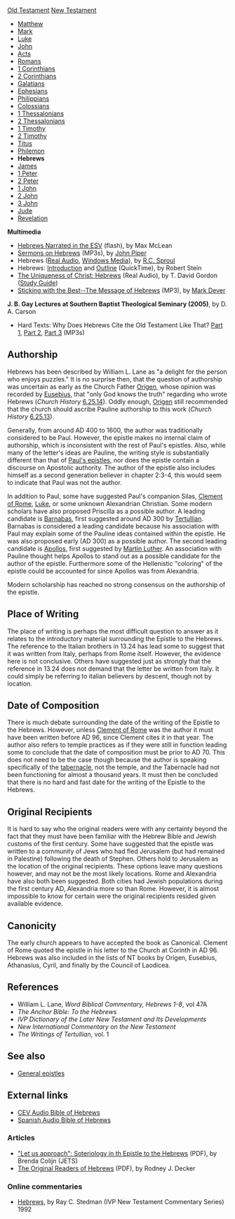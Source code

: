 [Old Testament](Old_Testament "Old Testament")
[New Testament](New_Testament "New Testament")
-   [Matthew](Gospel_of_Matthew "Gospel of Matthew")
-   [Mark](Gospel_of_Mark "Gospel of Mark")
-   [Luke](Gospel_of_Luke "Gospel of Luke")
-   [John](Gospel_of_John "Gospel of John")
-   [Acts](Acts_of_the_Apostles "Acts of the Apostles")
-   [Romans](Epistle_to_the_Romans "Epistle to the Romans")
-   [1 Corinthians](First_Epistle_to_the_Corinthians "First Epistle to the Corinthians")
-   [2 Corinthians](Second_Epistle_to_the_Corinthians "Second Epistle to the Corinthians")
-   [Galatians](Epistle_to_the_Galatians "Epistle to the Galatians")
-   [Ephesians](Epistle_to_the_Ephesians "Epistle to the Ephesians")
-   [Philippians](Epistle_to_the_Philippians "Epistle to the Philippians")
-   [Colossians](Epistle_to_the_Colossians "Epistle to the Colossians")
-   [1 Thessalonians](First_Epistle_to_the_Thessalonians "First Epistle to the Thessalonians")
-   [2 Thessalonians](Second_Epistle_to_the_Thessalonians "Second Epistle to the Thessalonians")
-   [1 Timothy](First_Epistle_to_Timothy "First Epistle to Timothy")
-   [2 Timothy](Second_Epistle_to_Timothy "Second Epistle to Timothy")
-   [Titus](Epistle_to_Titus "Epistle to Titus")
-   [Philemon](Epistle_to_Philemon "Epistle to Philemon")
-   **Hebrews**
-   [James](Epistle_of_James "Epistle of James")
-   [1 Peter](First_Epistle_of_Peter "First Epistle of Peter")
-   [2 Peter](Second_Epistle_of_Peter "Second Epistle of Peter")
-   [1 John](First_Epistle_of_John "First Epistle of John")
-   [2 John](Second_Epistle_of_John "Second Epistle of John")
-   [3 John](Third_Epistle_of_John "Third Epistle of John")
-   [Jude](Epistle_of_Jude "Epistle of Jude")
-   [Revelation](Book_of_Revelation "Book of Revelation")

**Multimedia**

-   [Hebrews Narrated in the ESV](http://www.gnpcb.org/esv/search/?q=hebrews)
    (flash), by Max McLean
-   [Sermons on Hebrews](http://www.archive.org/audio/audio-details-db.php?collectionid=Hebrews&collection=opensource_audio)
    (MP3s), by [John Piper](John_Piper "John Piper")
-   Hebrews
    ([Real Audio](http://broadcast.ligonier.org/playlists/rym20051029.m3u),
    [Windows Media](http://broadcast.ligonier.org/playlists/rym20051029.asx)),
    by [R.C. Sproul](R.C._Sproul "R.C. Sproul")
-   Hebrews:
    [Introduction](http://biblicaltraining.org/audio/NT502/nt2_stein_44.mov)
    and
    [Outline](http://biblicaltraining.org/audio/NT502/nt2_stein_45.mov)
    (QuickTime), by Robert Stein
-   [The Uniqueness of Christ: Hebrews](http://www.gordonconwell.edu/audio/nt2w11.ram)
    (Real Audio), by T. David Gordon
    ([Study Guide](http://www.gordonconwell.edu/ockenga/dimensions/nt2/pdf/nt2_11.pdf))
-   [Sticking with the Best--The Message of Hebrews](http://dl.salemweb.net/?mg=B2F57FB0-39ED-4115-8CE4-E5D63B81D706)
    (MP3), by [Mark Dever](Mark_Dever "Mark Dever")

**J. B. Gay Lectures at Southern Baptist Theological Seminary (2005)**,
by D. A. Carson

-   Hard Texts: Why Does Hebrews Cite the Old Testament Like That?
    [Part 1](http://www.sbts.edu/MP3/JBGay/2005Carson01.mp3),
    [Part 2](http://www.sbts.edu/MP3/JBGay/2005Carson02.mp3),
    [Part 3](http://www.sbts.edu/MP3/JBGay/2005Carson03.mp3) (MP3s)

## Authorship

Hebrews has been described by William L. Lane as "a delight for the
person who enjoys puzzles." It is no surprise then, that the
question of authorship was uncertain as early as the Church Father
[Origen](Origen "Origen"), whose opinion was recorded by
[Eusebius](Eusebius "Eusebius"), that "only God knows the truth"
regarding who wrote Hebrews (*Church History*
[6.25.14](http://www.ccel.org/ccel/schaff/npnf201.iii.xi.xxv.html)).
Oddly enough, [Origen](Origen "Origen") still recommended that the
church should ascribe Pauline authorship to this work
(*Church History*
[6.25.13](http://www.ccel.org/ccel/schaff/npnf201.iii.xi.xxv.html)).

Generally, from around AD 400 to 1600, the author was traditionally
considered to be Paul. However, the epistle makes no internal claim
of authorship, which is inconsistent with the rest of Paul's
epistles. Also, while many of the letter's ideas are Pauline, the
writing style is substantially different than that of
[Paul's epistles](New_Testament#Pauline_Epistles "New Testament"),
nor does the epistle contain a discourse on Apostolic authority.
The author of the epistle also includes himself as a second
generation believer in chapter 2:3-4, this would seem to indicate
that Paul was not the author.

In addition to Paul, some have suggested Paul's companion Silas,
[Clement of Rome](Clement_of_Rome "Clement of Rome"),
[Luke](Luke "Luke"), or some unknown Alexandrian Christian. Some
modern scholars have also proposed Priscilla as a possible author.
A leading candidate is
[Barnabas](index.php?title=Barnabas&action=edit&redlink=1 "Barnabas (page does not exist)"),
first suggested around AD 300 by
[Tertullian](Tertullian "Tertullian"). Barnabas is considered a
leading candidate because his association with Paul may explain
some of the Pauline ideas contained within the epistle. He was also
proposed early (AD 300) as a possible author. The second leading
candidate is
[Apollos](index.php?title=Apollos&action=edit&redlink=1 "Apollos (page does not exist)"),
first suggested by [Martin Luther](Martin_Luther "Martin Luther").
An association with Pauline thought helps Apollos to stand out as a
possible candidate for the author of the epistle. Furthermore some
of the Hellenistic "coloring" of the epistle could be accounted for
since Apollos was from Alexandria.

Modern scholarship has reached no strong consensus on the
authorship of the epistle.

## Place of Writing

The place of writing is perhaps the most difficult question to
answer as it relates to the introductory material surrounding the
Epistle to the Hebrews. The reference to the Italian brothers in
13.24 has lead some to suggest that it was written from Italy,
perhaps from Rome itself. However, the evidence here is not
conclusive. Others have suggested just as strongly that the
reference in 13.24 does not demand that the letter be written from
Italy. It could simply be referring to italian believers by
descent, though not by location.

## Date of Composition

There is much debate surrounding the date of the writing of the
Epistle to the Hebrews. However, unless
[Clement of Rome](Clement_of_Rome "Clement of Rome") was the author
it must have been written before AD 96, since Clement cites it in
that year. The author also refers to temple practices as if they
were still in function leading some to conclude that the date of
composition must be prior to AD 70. This does not need to be the
case though because the author is speaking specifically of the
[tabernacle](Tabernacle "Tabernacle"), not the temple, and the
Tabernacle had not been functioning for almost a thousand years. It
must then be concluded that there is no hard and fast date for the
writing of the Epistle to the Hebrews.

## Original Recipients

It is hard to say who the original readers were with any certainty
beyond the fact that they must have been familiar with the Hebrew
Bible and Jewish customs of the first century. Some have suggested
that the epistle was written to a community of Jews who had fled
Jerusalem (but had remained in Palestine) following the death of
Stephen. Others hold to Jerusalem as the location of the original
recipients. These options leave many questions however, and may not
be the most likely locations. Rome and Alexandria have also both
been suggested. Both cities had Jewish populations during the first
century AD, Alexandria more so than Rome. However, it is almost
impossible to know for certain were the original recipients resided
given available evidence.

## Canonicity

The early church appears to have accepted the book as Canonical.
Clement of Rome quoted the epistle in his letter to the Church at
Corinth in AD 96. Hebrews was also included in the lists of NT
books by Origen, Eusebius, Athanasius, Cyril, and finally by the
Council of Laodicea.

## References

-   William L. Lane, *Word Biblical Commentary, Hebrews 1-8*, vol
    47A
-   *The Anchor Bible: To the Hebrews*
-   *IVP Dictionary of the Later New Testament and Its Developments*
-   *New International Commentary on the New Testament*
-   *The Writings of Tertullian*, vol. 1

## See also

-   [General epistles](General_epistles "General epistles")

## External links

-   [CEV Audio Bible of Hebrews](http://www.biblegateway.com/bgaudio?passage=Hebrews&submit=Lookup)
-   [Spanish Audio Bible of Hebrews](http://www.biblegateway.com/bgaudio/spanish/LBLA/?passage=Hebrews&submit=Lookup)

### Articles

-   ["Let us approach": Soteriology in th Epistle to the Hebrews](http://www.etsjets.org/jets/journal/39/39-4/39-4-pp571-586_JETS.pdf)
    (PDF), by Brenda Colijn (JETS)
-   [The Original Readers of Hebrews](http://www.bbc.edu/journal/volume3_2/hebrews-decker.pdf)
    (PDF), by Rodney J. Decker

### Online commentaries

-   [Hebrews](http://www.raystedman.org/hebrews2/index.html), by
    Ray C. Stedman (IVP New Testament Commentary Series) 1992




